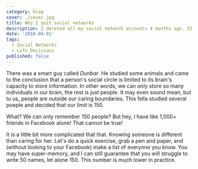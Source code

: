 ```yaml
---
category: blog
cover: ./cover.jpg
title: Why I quit social networks
description: I deleted all my social network accounts 4 months ago. It feels oddly liberating.
date: '2018-04-01'
tags:
  - Social Networks
  - Life Decisions
published: false
---
```


There was a smart guy called _Dunbar_. He studied some animals and came to the conclusion that a person's social circle is limited to its brain's capacity to store information. In other words, we can only store so many individuals in our brain, the rest is just people. It may even sound mean, but tu us, people are outside our caring boundaries. This fella studied several poeple and decided that our limit is 150.

What? We can only remember 150 people? But hey, I have like 1,000+ friends in Facebook alone! That cannot be true!

It is a little bit more complicated that that. Knowing someone is different than caring for her. Let's do a quick exercise, grab a pen and paper, and (without looking to your Facebook) make a list of everyone you know. You may have super-memory, and I can still guarantee that you will struggle to write 50 names, let alone 150. This number is much lower in practice.

